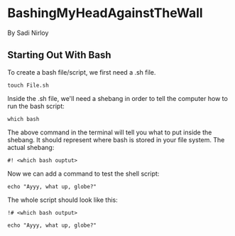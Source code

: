 # BashingMyHeadAgainstTheWall
By Sadi Nirloy 
## Starting Out With Bash
To create a bash file/script, we first need a .sh file.
``` 
touch File.sh 
```
Inside the .sh file, we'll need a shebang in order to tell the computer how to run the bash script:
``` 
which bash 
```
The above command in the terminal will tell you what to put inside the shebang. It should represent where bash is stored in your file system.
The actual shebang:
``` 
#! <which bash ouptut> 
```
Now we can add a command to test the shell script:
``` 
echo "Ayyy, what up, globe?" 
```
The whole script should look like this:
```
!# <which bash output>

echo "Ayyy, what up, globe?" 
```